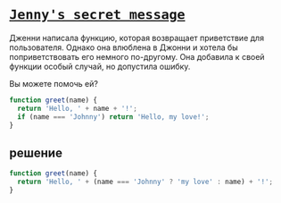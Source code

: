 # [`Jenny's secret message`](../../index.md)

Дженни написала функцию, которая возвращает приветствие для пользователя. Однако она влюблена в Джонни и хотела бы поприветствовать его немного по-другому. Она добавила к своей функции особый случай, но допустила ошибку.

Вы можете помочь ей?

```js
function greet(name) {
  return 'Hello, ' + name + '!';
  if (name === 'Johnny') return 'Hello, my love!';
}
```

## решение

```js
function greet(name) {
  return 'Hello, ' + (name === 'Johnny' ? 'my love' : name) + '!';
}
```
